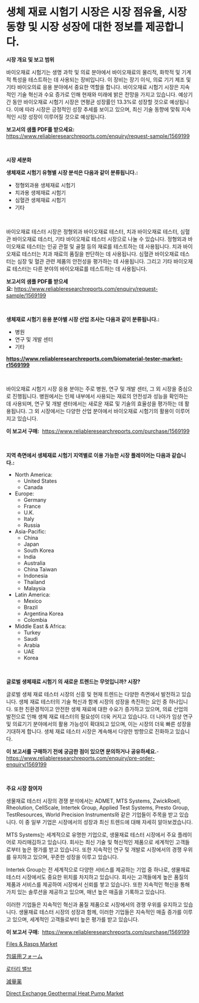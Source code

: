 <p><h1>생체 재료 시험기 시장은 시장 점유율, 시장 동향 및 시장 성장에 대한 정보를 제공합니다.</h1></p><p><strong>시장 개요 및 보고 범위</strong></p>
<p><p>바이오재료 시험기는 생명 과학 및 의료 분야에서 바이오재료의 물리적, 화학적 및 기계적 특성을 테스트하는 데 사용되는 장비입니다. 이 장비는 장기 이식, 의료 기기 제조 및 기타 바이오의료 응용 분야에서 중요한 역할을 합니다. 바이오재료 시험기 시장은 지속적인 기술 혁신과 수요 증가로 인해 현재와 미래에 밝은 전망을 가지고 있습니다. 예상기간 동안 바이오재료 시험기 시장은 연평균 성장률인 13.3%로 성장할 것으로 예상됩니다. 이에 따라 시장은 긍정적인 성장 추세를 보이고 있으며, 최신 기술 동향에 맞춰 지속적인 시장 성장이 이루어질 것으로 예상됩니다.</p></p>
<p><strong>보고서의 샘플 PDF를 받으세요:</strong> <a href="https://www.reliableresearchreports.com/enquiry/request-sample/1569199">https://www.reliableresearchreports.com/enquiry/request-sample/1569199</a></p>
<p>&nbsp;</p>
<p><strong>시장 세분화</strong></p>
<p><strong>생체재료 시험기 유형별 시장 분석은 다음과 같이 분류됩니다.:</strong></p>
<p><ul><li>정형외과용 생체재료 시험기</li><li>치과용 생체재료 시험기</li><li>심혈관 생체재료 시험기</li><li>기타</li></ul></p>
<p>&nbsp;</p>
<p><p>바이오재료 테스터 시장은 정형외과 바이오재료 테스터, 치과 바이오재료 테스터, 심혈관 바이오재료 테스터, 기타 바이오재료 테스터 시장으로 나눌 수 있습니다. 정형외과 바이오재료 테스터는 인공 관절 및 골절 등의 재료를 테스트하는 데 사용됩니다. 치과 바이오재료 테스터는 치과 재료의 품질을 판단하는 데 사용됩니다. 심혈관 바이오재료 테스터는 심장 및 혈관 관련 제품의 안전성을 평가하는 데 사용됩니다. 그리고 기타 바이오재료 테스터는 다른 분야의 바이오재료를 테스트하는 데 사용됩니다.</p></p>
<p><strong>보고서의 샘플 PDF를 받으세요:</strong>&nbsp;<a href="https://www.reliableresearchreports.com/enquiry/request-sample/1569199">https://www.reliableresearchreports.com/enquiry/request-sample/1569199</a></p>
<p>&nbsp;</p>
<p><strong> 생체재료 시험기 응용 분야별 시장 산업 조사는 다음과 같이 분류됩니다.:</strong></p>
<p><ul><li>병원</li><li>연구 및 개발 센터</li><li>기타</li></ul></p>
<p><strong><a href="https://www.reliableresearchreports.com/biomaterial-tester-market-r1569199">https://www.reliableresearchreports.com/biomaterial-tester-market-r1569199</a></strong></p>
<p>&nbsp;</p>
<p><p>바이오재료 시험기 시장 응용 분야는 주로 병원, 연구 및 개발 센터, 그 외 시장을 중심으로 진행됩니다. 병원에서는 인체 내부에서 사용되는 재료의 안전성과 성능을 확인하는 데 사용되며, 연구 및 개발 센터에서는 새로운 재료 및 기술의 효율성을 평가하는 데 활용됩니다. 그 외 시장에서는 다양한 산업 분야에서 바이오재료 시험기의 활용이 이루어지고 있습니다.</p></p>
<p><strong>이 보고서 구매:</strong>&nbsp; <a href="https://www.reliableresearchreports.com/purchase/1569199">https://www.reliableresearchreports.com/purchase/1569199</a></p>
<p>&nbsp;</p>
<p><strong>지역 측면에서 생체재료 시험기 지역별로 이용 가능한 시장 플레이어는 다음과 같습니다.:</strong></p>
<p><ul>
    <li>
        North America:
        <ul>
            <li>United States</li>
            <li>Canada</li>
        </ul>
    </li>
    <li>
        Europe:
        <ul>
            <li>Germany</li>
            <li>France</li>
            <li>U.K.</li>
            <li>Italy</li>
            <li>Russia</li>
        </ul>
    </li>
    <li>
        Asia-Pacific:
        <ul>
            <li>China</li>
            <li>Japan</li>
            <li>South Korea</li>
            <li>India</li>
            <li>Australia</li>
            <li>China Taiwan</li>
            <li>Indonesia</li>
            <li>Thailand</li>
            <li>Malaysia</li>
        </ul>
    </li>
    <li>
        Latin America:
        <ul>
            <li>Mexico</li>
            <li>Brazil</li>
            <li>Argentina Korea</li>
            <li>Colombia</li>
        </ul>
    </li>
    <li>
        Middle East & Africa:
        <ul>
            <li>Turkey</li>
            <li>Saudi</li>
            <li>Arabia</li>
            <li>UAE</li>
            <li>Korea</li>
        </ul>
    </li>
    </ul></p>
<p>&nbsp;</p>
<p><strong>글로벌 생체재료 시험기 의 새로운 트렌드는 무엇입니까? 시장?</strong></p>
<p><p>글로벌 생체 재료 테스터 시장의 신흥 및 현재 트렌드는 다양한 측면에서 발전하고 있습니다. 생체 재료 테스터의 기술 혁신과 함께 시장의 성장을 촉진하는 요인 중 하나입니다. 또한 친환경적이고 안전한 생체 재료에 대한 수요가 증가하고 있으며, 의료 산업의 발전으로 인해 생체 재료 테스터의 필요성이 더욱 커지고 있습니다. 더 나아가 임상 연구 및 의료기기 분야에서의 활용 가능성이 확대되고 있으며, 이는 시장의 더욱 빠른 성장을 기대하게 합니다. 생체 재료 테스터 시장은 계속해서 다양한 방향으로 진화하고 있습니다.</p></p>
<p><strong>이 보고서를 구매하기 전에 궁금한 점이 있으면 문의하거나 공유하세요.</strong>- <a href="https://www.reliableresearchreports.com/enquiry/pre-order-enquiry/1569199">https://www.reliableresearchreports.com/enquiry/pre-order-enquiry/1569199</a></p>
<p>&nbsp;</p>
<p><strong>주요 시장 참여자</strong></p>
<p><p>생물재료 테스터 시장의 경쟁 분석에서는 ADMET, MTS Systems, ZwickRoell, Rheolution, CellScale, Intertek Group, Applied Test Systems, Presto Group, TestResources, World Precision Instruments와 같은 기업들이 주목을 받고 있습니다. 이 중 일부 기업은 시장에서의 성장과 최신 트렌드에 대해 자세히 알아보겠습니다.</p><p>MTS Systems는 세계적으로 유명한 기업으로, 생물재료 테스터 시장에서 주요 플레이어로 자리매김하고 있습니다. 회사는 최신 기술 및 혁신적인 제품으로 세계적인 고객들로부터 높은 평가를 받고 있습니다. 또한 지속적인 연구 및 개발로 시장에서의 경쟁 우위를 유지하고 있으며, 꾸준한 성장을 이루고 있습니다.</p><p>Intertek Group는 전 세계적으로 다양한 서비스를 제공하는 기업 중 하나로, 생물재료 테스터 시장에서도 중요한 위치를 차지하고 있습니다. 회사는 고객들에게 높은 품질의 제품과 서비스를 제공하여 시장에서 신뢰를 쌓고 있습니다. 또한 지속적인 혁신을 통해 가치 있는 솔루션을 제공하고 있으며, 매년 높은 매출을 기록하고 있습니다.</p><p>이러한 기업들은 지속적인 혁신과 품질 제품으로 시장에서의 경쟁 우위를 유지하고 있습니다. 생물재료 테스터 시장의 성장과 함께, 이러한 기업들은 지속적인 매출 증가를 이루고 있으며, 세계적인 고객들로부터 높은 평가를 받고 있습니다.</p></p>
<p><strong>이 보고서 구매:</strong>&nbsp;&nbsp;<a href="https://www.reliableresearchreports.com/purchase/1569199">https://www.reliableresearchreports.com/purchase/1569199</a></p>
<p><p><a href="https://medium.com/@emiliomartelli542/files-amp-rasps-market-insights-into-market-cagr-market-trends-and-growth-strategies-f7594f54ffbc">Files & Rasps Market</a></p><p><a href="https://medium.com/@addyserr7687/%E3%83%91%E3%83%83%E3%82%B1%E3%83%BC%E3%82%B8%E3%83%B3%E3%82%B0%E3%83%95%E3%82%A9%E3%83%BC%E3%83%A0%E5%B8%82%E5%A0%B4%E3%81%AF-%E5%B8%82%E5%A0%B4%E3%82%B7%E3%82%A7%E3%82%A2-%E5%B8%82%E5%A0%B4%E5%8B%95%E5%90%91-%E5%B8%82%E5%A0%B4%E6%88%90%E9%95%B7%E3%81%AB%E9%96%A2%E3%81%99%E3%82%8B%E6%83%85%E5%A0%B1%E3%82%92%E6%8F%90%E4%BE%9B%E3%81%97%E3%81%BE%E3%81%99-b155b481dc10">包装用フォーム</a></p><p><a href="https://medium.com/@daveblock56/%EB%A1%9C%ED%84%B0%EB%A6%AC-%EB%B0%B8%EB%B8%8C-%EC%8B%9C%EC%9E%A5-%EB%B6%84%EC%84%9D-%EA%B8%80%EB%A1%9C%EB%B2%8C%EC%82%B0%EC%97%85-%EC%A0%84%EB%A7%9D-%EB%B0%8F-%EC%98%88%EC%B8%A1-2024%EB%85%84%EB%B6%80%ED%84%B0-2031%EB%85%84%EA%B9%8C%EC%A7%80-e3f8df1a9784">로터리 밸브</a></p><p><a href="https://medium.com/@abdielkilback/%E4%BD%93%E9%87%8D%E6%B8%9B%E5%B0%91%E8%96%AC%E5%B8%82%E5%A0%B4%E3%81%AE%E5%88%86%E6%9E%90-%E3%82%B0%E3%83%AD%E3%83%BC%E3%83%90%E3%83%AB%E7%94%A3%E6%A5%AD%E3%83%91%E3%83%BC%E3%82%B9%E3%83%9A%E3%82%AF%E3%83%86%E3%82%A3%E3%83%96%E3%81%A8%E4%BA%88%E6%B8%AC-2024%E5%B9%B4%E3%81%8B%E3%82%892031%E5%B9%B4%E3%81%BE%E3%81%A7-4d1822be22c5">減量薬</a></p><p><a href="https://github.com/nancykennedykellievqfqt2/Market-Research-Report-List-2/blob/main/direct-exchange-geothermal-heat-pump-market.md">Direct Exchange Geothermal Heat Pump Market</a></p></p>
